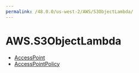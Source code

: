 ```yaml
---
permalink: /48.0.0/us-west-2/AWS/S3ObjectLambda/
---
```


# AWS.S3ObjectLambda



* [AccessPoint](AccessPoint.md)
* [AccessPointPolicy](AccessPointPolicy.md)